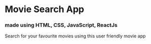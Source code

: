 # Movie Search App
### made using HTML, CSS, JavaScript, ReactJs

Search for your favourite movies using this user friendly movie app